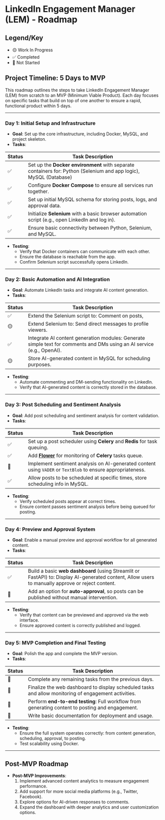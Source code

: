# LinkedIn Engagement Manager (LEM) - Roadmap

## Legend/Key
- 🟡 Work In Progress
- ✅ Completed
- 🔴 Not Started

## Project Timeline: 5 Days to MVP

This roadmap outlines the steps to take LinkedIn Engagement Manager (LEM) from scratch to an MVP (Minimum Viable Product). Each day focuses on specific tasks that build on top of one another to ensure a rapid, functional product within 5 days.

---

### Day 1: Initial Setup and Infrastructure

- **Goal**: Set up the core infrastructure, including Docker, MySQL, and project skeleton.
- **Tasks**:

| Status | Task Description |
|-------|------------------|
| ✅ | Set up the **Docker environment** with separate containers for: Python (Selenium and app logic), MySQL (Database) |
| ✅ | Configure **Docker Compose** to ensure all services run together. |
| ✅ | Set up initial MySQL schema for storing posts, logs, and approval data. |
| ✅ | Initialize **Selenium** with a basic browser automation script (e.g., open LinkedIn and log in). |
| ✅ | Ensure basic connectivity between Python, Selenium, and MySQL. |

- **Testing**:
  - Verify that Docker containers can communicate with each other.
  - Ensure the database is reachable from the app.
  - Confirm Selenium script successfully opens LinkedIn.

---

### Day 2: Basic Automation and AI Integration

- **Goal**: Automate LinkedIn tasks and integrate AI content generation.
- **Tasks**:

| Status | Task Description                                                                                                       |
|--------|------------------------------------------------------------------------------------------------------------------------|
| ✅      | Extend the Selenium script to: Comment on posts,                                                                       
| 🟡 | Extend Selenium to: Send direct messages to profile viewers.                                                           |
| ✅      | Integrate AI content generation modules: Generate simple text for comments and DMs using an AI service (e.g., OpenAI). |
| 🟡     | Store AI-generated content in MySQL for scheduling purposes.                                                           |

- **Testing**:
  - Automate commenting and DM-sending functionality on LinkedIn.
  - Verify that AI-generated content is correctly stored in the database.

---

### Day 3: Post Scheduling and Sentiment Analysis

- **Goal**: Add post scheduling and sentiment analysis for content validation.
- **Tasks**:

| Status | Task Description                                                                                            |
|--------|-------------------------------------------------------------------------------------------------------------|
| ✅ | Set up a post scheduler using **Celery** and **Redis** for task queuing.                                    |
| ✅ | Add **[Flower](https://flower.readthedocs.io/en/latest/)** for monitoring of **Celery** tasks queue.                                                |
| 🔴 | Implement sentiment analysis on AI-generated content using `VADER` or `TextBlob` to ensure appropriateness. |
| ✅ | Allow posts to be scheduled at specific times, store scheduling info in MySQL.                              |

- **Testing**:
  - Verify scheduled posts appear at correct times.
  - Ensure content passes sentiment analysis before being queued for posting.

---

### Day 4: Preview and Approval System

- **Goal**: Enable a manual preview and approval workflow for all generated content.
- **Tasks**:

| Status | Task Description                                                                                                                                  |
|--------|---------------------------------------------------------------------------------------------------------------------------------------------------|
| ✅ | Build a basic **web dashboard** (using Streamlit or FastAPI) to: Display AI-generated content, Allow users to manually approve or reject content. |
| 🔴 | Add an option for **auto-approval**, so posts can be published without manual intervention.                                                       |

- **Testing**:
  - Verify that content can be previewed and approved via the web interface.
  - Ensure approved content is correctly published and logged.

---

### Day 5: MVP Completion and Final Testing

- **Goal**: Polish the app and complete the MVP version.
- **Tasks**:

| Status | Task Description |
|--------|------------------|
| 🔴 | Complete any remaining tasks from the previous days. |
| 🔴 | Finalize the web dashboard to display scheduled tasks and allow monitoring of engagement activities. |
| 🔴 | Perform **end-to-end testing**: Full workflow from generating content to posting and engagement. |
| 🔴 | Write basic documentation for deployment and usage. |

- **Testing**:
  - Ensure the full system operates correctly: from content generation, scheduling, approval, to posting.
  - Test scalability using Docker.

---

## Post-MVP Roadmap

- **Post-MVP Improvements**:
  1. Implement advanced content analytics to measure engagement performance.
  2. Add support for more social media platforms (e.g., Twitter, Facebook).
  3. Explore options for AI-driven responses to comments.
  4. Expand the dashboard with deeper analytics and user customization options.